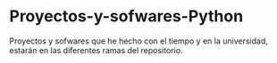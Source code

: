 # Proyectos-y-sofwares-Python
Proyectos y sofwares que he hecho con el tiempo y en la universidad, estarán en las diferentes ramas del repositorio.
